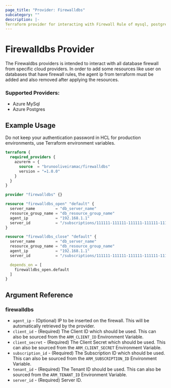 ```yaml
---
page_title: "Provider: Firewalldbs"
subcategory: ""
description: |-
Terraform provider for interacting with Firewall Rule of mysql, postgres databases.
---
```


# Firewalldbs Provider

The Firewaldbs providers is intended to interact with all database firewall from specific cloud providers. In order to add some resources
like user on databases that have firewall rules, the agent ip
from terraform must be added and also removed after applying the resources.

### Supported Providers:

- Azure MySql
- Azure Postgres

## Example Usage

Do not keep your authentication password in HCL for production environments, use Terraform environment variables.

```terraform
terraform {
  required_providers {
    azurerm = {
      source  = "brunooliveiramac/firewalldbs"
      version = "=1.0.0"
    }
  }
}

provider "firewalldbs" {}

resource "firewalldbs_open" "default" {
  server_name         = "db_server_name"
  resource_group_name = "db_resource_group_name"
  agent_ip            = "192.168.1.1"
  server_id           = "/subscriptions/111111-111111-111111-111111-111111/resourceGroups/some-rg/providers/Microsoft.DBforMySQL/servers/some-server"
}

resource "firewalldbs_close" "default" {
  server_name         = "db_server_name"
  resource_group_name = "db_resource_group_name"
  agent_ip            = "192.168.1.1"
  server_id           = "/subscriptions/111111-111111-111111-111111-111111/resourceGroups/some-rg/providers/Microsoft.DBforMySQL/servers/some-server"

  depends_on = [
    firewalldbs_open.default
  ]
}
```


<!-- schema generated by tfplugindocs -->
## Argument Reference

### firewalldbs

- `agent_ip` - (Optional) IP to be inserted on the firewall. This will be automatically retrieved by the provider.
- `client_id` - (Required) The Client ID which should be used. This can also be sourced from the `ARM_CLIENT_ID` Environment Variable.
- `client_secret` - (Required) The Client Secret which should be used. This can also be sourced from the `ARM_CLIENT_SECRET` Environment Variable.
- `subscription_id` - (Required) The Subscription ID which should be used. This can also be sourced from the `ARM_SUBSCRIPTION_ID` Environment Variable.
- `tenant_id` - (Required) The Tenant ID should be used. This can also be sourced from the `ARM_TENANT_ID` Environment Variable.
- `server_id` - (Required) Server ID.

